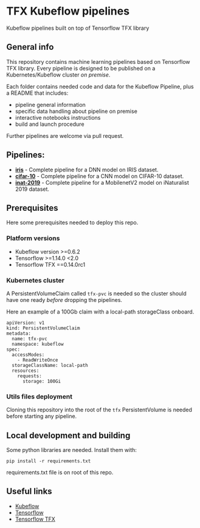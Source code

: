 # TFX Kubeflow pipelines
Kubeflow pipelines built on top of Tensorflow TFX library

## General info
This repository contains machine learning pipelines based on Tensorflow TFX library.
Every pipeline is designed to be published on a Kubernetes/Kubeflow cluster *on premise*.

Each folder contains needed code and data for the Kubeflow Pipeline, plus a README that includes:

* pipeline general information
* specific data handling about pipeline on premise
* interactive notebooks instructions
* build and launch procedure

Further pipelines are welcome via pull request.

## Pipelines:
* **[iris](iris)** - Complete pipeline for a DNN model on IRIS dataset.
* **[cifar-10](cifar-10)** - Complete pipeline for a CNN model on CIFAR-10 dataset.
* **[inat-2019](inat-2019)** - Complete pipeline for a MobilenetV2 model on iNaturalist 2019 dataset.

## Prerequisites
Here some prerequisites needed to deploy this repo.

### Platform versions
* Kubeflow version >=0.6.2
* Tensorflow >=1.14.0 <2.0
* Tensorflow TFX ==0.14.0rc1

### Kubernetes cluster
A PersistentVolumeClaim called `tfx-pvc` is needed so the cluster should have one ready *before* dropping the pipelines.

Here an example of a 100Gb claim with a local-path storageClass onboard.
```
apiVersion: v1
kind: PersistentVolumeClaim
metadata:
  name: tfx-pvc
  namespace: kubeflow
spec:
  accessModes:
    - ReadWriteOnce
  storageClassName: local-path
  resources:
    requests:
      storage: 100Gi
```

### Utils files deployment
Cloning this repository into the root of the `tfx` PersistentVolume is needed before starting any pipeline.

## Local development and building
Some python libraries are needed. Install them with:
```
pip install -r requirements.txt
```
requirements.txt file is on root of this repo.

## Useful links
* [Kubeflow](https://www.kubeflow.org/)
* [Tensorflow](https://www.tensorflow.org/)
* [Tensorflow TFX](https://www.tensorflow.org/tfx)
